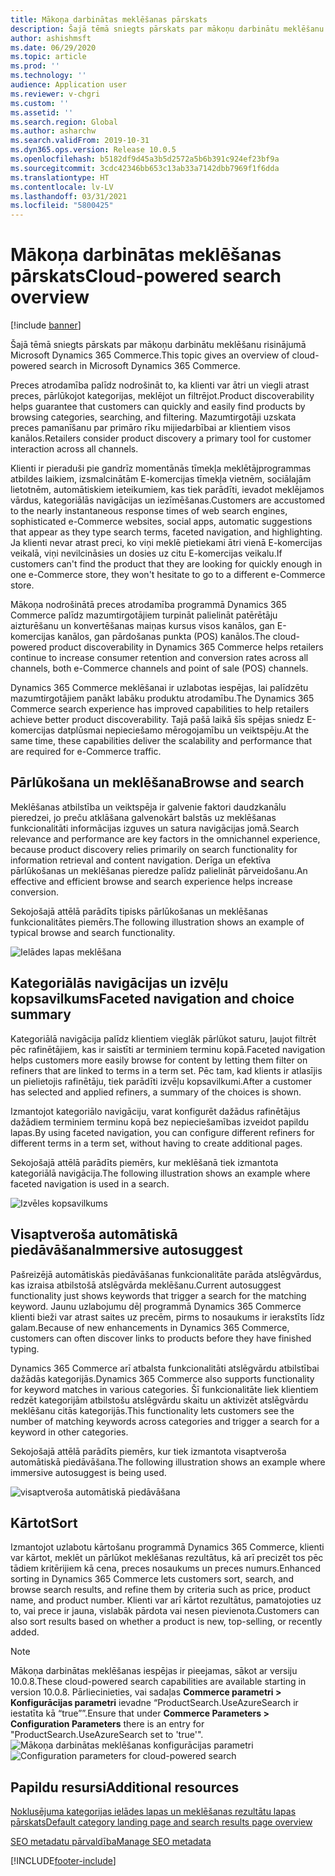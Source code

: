 ```yaml
---
title: Mākoņa darbinātas meklēšanas pārskats
description: Šajā tēmā sniegts pārskats par mākoņu darbinātu meklēšanu risinājumā Microsoft Dynamics 365 Commerce.
author: ashishmsft
ms.date: 06/29/2020
ms.topic: article
ms.prod: ''
ms.technology: ''
audience: Application user
ms.reviewer: v-chgri
ms.custom: ''
ms.assetid: ''
ms.search.region: Global
ms.author: asharchw
ms.search.validFrom: 2019-10-31
ms.dyn365.ops.version: Release 10.0.5
ms.openlocfilehash: b5182df9d45a3b5d2572a5b6b391c924ef23bf9a
ms.sourcegitcommit: 3cdc42346bb653c13ab33a7142dbb7969f1f6dda
ms.translationtype: HT
ms.contentlocale: lv-LV
ms.lasthandoff: 03/31/2021
ms.locfileid: "5800425"
---
```

# <a name="cloud-powered-search-overview"></a><span data-ttu-id="b8ea5-103">Mākoņa darbinātas meklēšanas pārskats</span><span class="sxs-lookup"><span data-stu-id="b8ea5-103">Cloud-powered search overview</span></span>

[!include [banner](includes/banner.md)]

<span data-ttu-id="b8ea5-104">Šajā tēmā sniegts pārskats par mākoņu darbinātu meklēšanu risinājumā Microsoft Dynamics 365 Commerce.</span><span class="sxs-lookup"><span data-stu-id="b8ea5-104">This topic gives an overview of cloud-powered search in Microsoft Dynamics 365 Commerce.</span></span>

<span data-ttu-id="b8ea5-105">Preces atrodamība palīdz nodrošināt to, ka klienti var ātri un viegli atrast preces, pārlūkojot kategorijas, meklējot un filtrējot.</span><span class="sxs-lookup"><span data-stu-id="b8ea5-105">Product discoverability helps guarantee that customers can quickly and easily find products by browsing categories, searching, and filtering.</span></span> <span data-ttu-id="b8ea5-106">Mazumtirgotāji uzskata preces pamanīšanu par primāro rīku mijiedarbībai ar klientiem visos kanālos.</span><span class="sxs-lookup"><span data-stu-id="b8ea5-106">Retailers consider product discovery a primary tool for customer interaction across all channels.</span></span>

<span data-ttu-id="b8ea5-107">Klienti ir pieraduši pie gandrīz momentānās tīmekļa meklētājprogrammas atbildes laikiem, izsmalcinātām E-komercijas tīmekļa vietnēm, sociālajām lietotnēm, automātiskiem ieteikumiem, kas tiek parādīti, ievadot meklējamos vārdus, kategoriālās navigācijas un iezīmēšanas.</span><span class="sxs-lookup"><span data-stu-id="b8ea5-107">Customers are accustomed to the nearly instantaneous response times of web search engines, sophisticated e-Commerce websites, social apps, automatic suggestions that appear as they type search terms, faceted navigation, and highlighting.</span></span> <span data-ttu-id="b8ea5-108">Ja klienti nevar atrast preci, ko viņi meklē pietiekami ātri vienā E-komercijas veikalā, viņi nevilcināsies un dosies uz citu E-komercijas veikalu.</span><span class="sxs-lookup"><span data-stu-id="b8ea5-108">If customers can't find the product that they are looking for quickly enough in one e-Commerce store, they won't hesitate to go to a different e-Commerce store.</span></span>

<span data-ttu-id="b8ea5-109">Mākoņa nodrošinātā preces atrodamība programmā Dynamics 365 Commerce palīdz mazumtirgotājiem turpināt palielināt patērētāju aizturēšanu un konvertēšanas maiņas kursus visos kanālos, gan E-komercijas kanālos, gan pārdošanas punkta (POS) kanālos.</span><span class="sxs-lookup"><span data-stu-id="b8ea5-109">The cloud-powered product discoverability in Dynamics 365 Commerce helps retailers continue to increase consumer retention and conversion rates across all channels, both e-Commerce channels and point of sale (POS) channels.</span></span>

<span data-ttu-id="b8ea5-110">Dynamics 365 Commerce meklēšanai ir uzlabotas iespējas, lai palīdzētu mazumtirgotājiem panākt labāku produktu atrodamību.</span><span class="sxs-lookup"><span data-stu-id="b8ea5-110">The Dynamics 365 Commerce search experience has improved capabilities to help retailers achieve better product discoverability.</span></span> <span data-ttu-id="b8ea5-111">Tajā pašā laikā šīs spējas sniedz E-komercijas datplūsmai nepieciešamo mērogojamību un veiktspēju.</span><span class="sxs-lookup"><span data-stu-id="b8ea5-111">At the same time, these capabilities deliver the scalability and performance that are required for e-Commerce traffic.</span></span>

## <a name="browse-and-search"></a><span data-ttu-id="b8ea5-112">Pārlūkošana un meklēšana</span><span class="sxs-lookup"><span data-stu-id="b8ea5-112">Browse and search</span></span>

<span data-ttu-id="b8ea5-113">Meklēšanas atbilstība un veiktspēja ir galvenie faktori daudzkanālu pieredzei, jo preču atklāšana galvenokārt balstās uz meklēšanas funkcionalitāti informācijas izguves un satura navigācijas jomā.</span><span class="sxs-lookup"><span data-stu-id="b8ea5-113">Search relevance and performance are key factors in the omnichannel experience, because product discovery relies primarily on search functionality for information retrieval and content navigation.</span></span> <span data-ttu-id="b8ea5-114">Derīga un efektīva pārlūkošanas un meklēšanas pieredze palīdz palielināt pārveidošanu.</span><span class="sxs-lookup"><span data-stu-id="b8ea5-114">An effective and efficient browse and search experience helps increase conversion.</span></span>

<span data-ttu-id="b8ea5-115">Sekojošajā attēlā parādīts tipisks pārlūkošanas un meklēšanas funkcionalitātes piemērs.</span><span class="sxs-lookup"><span data-stu-id="b8ea5-115">The following illustration shows an example of typical browse and search functionality.</span></span>

![Ielādes lapas meklēšana](./media/SearchLanding.png)

## <a name="faceted-navigation-and-choice-summary"></a><span data-ttu-id="b8ea5-117">Kategoriālās navigācijas un izvēļu kopsavilkums</span><span class="sxs-lookup"><span data-stu-id="b8ea5-117">Faceted navigation and choice summary</span></span> 

<span data-ttu-id="b8ea5-118">Kategoriālā navigācija palīdz klientiem vieglāk pārlūkot saturu, ļaujot filtrēt pēc rafinētājiem, kas ir saistīti ar terminiem terminu kopā.</span><span class="sxs-lookup"><span data-stu-id="b8ea5-118">Faceted navigation helps customers more easily browse for content by letting them filter on refiners that are linked to terms in a term set.</span></span> <span data-ttu-id="b8ea5-119">Pēc tam, kad klients ir atlasījis un pielietojis rafinētāju, tiek parādīti izvēļu kopsavilkumi.</span><span class="sxs-lookup"><span data-stu-id="b8ea5-119">After a customer has selected and applied refiners, a summary of the choices is shown.</span></span> 

<span data-ttu-id="b8ea5-120">Izmantojot kategoriālo navigāciju, varat konfigurēt dažādus rafinētājus dažādiem terminiem terminu kopā bez nepieciešamības izveidot papildu lapas.</span><span class="sxs-lookup"><span data-stu-id="b8ea5-120">By using faceted navigation, you can configure different refiners for different terms in a term set, without having to create additional pages.</span></span> 

<span data-ttu-id="b8ea5-121">Sekojošajā attēlā parādīts piemērs, kur meklēšanā tiek izmantota kategoriālā navigācija.</span><span class="sxs-lookup"><span data-stu-id="b8ea5-121">The following illustration shows an example where faceted navigation is used in a search.</span></span>

![Izvēles kopsavilkums](./media/ChoiceSummary.png)

## <a name="immersive-autosuggest"></a><span data-ttu-id="b8ea5-123">Visaptveroša automātiskā piedāvāšana</span><span class="sxs-lookup"><span data-stu-id="b8ea5-123">Immersive autosuggest</span></span>

<span data-ttu-id="b8ea5-124">Pašreizējā automātiskās piedāvāšanas funkcionalitāte parāda atslēgvārdus, kas izraisa atbilstošā atslēgvārda meklēšanu.</span><span class="sxs-lookup"><span data-stu-id="b8ea5-124">Current autosuggest functionality just shows keywords that trigger a search for the matching keyword.</span></span> <span data-ttu-id="b8ea5-125">Jaunu uzlabojumu dēļ programmā Dynamics 365 Commerce klienti bieži var atrast saites uz precēm, pirms to nosaukums ir ierakstīts līdz galam.</span><span class="sxs-lookup"><span data-stu-id="b8ea5-125">Because of new enhancements in Dynamics 365 Commerce, customers can often discover links to products before they have finished typing.</span></span>

<span data-ttu-id="b8ea5-126">Dynamics 365 Commerce arī atbalsta funkcionalitāti atslēgvārdu atbilstībai dažādās kategorijās.</span><span class="sxs-lookup"><span data-stu-id="b8ea5-126">Dynamics 365 Commerce also supports functionality for keyword matches in various categories.</span></span> <span data-ttu-id="b8ea5-127">Šī funkcionalitāte liek klientiem redzēt kategorijām atbilstošu atslēgvārdu skaitu un aktivizēt atslēgvārdu meklēšanu citās kategorijās.</span><span class="sxs-lookup"><span data-stu-id="b8ea5-127">This functionality lets customers see the number of matching keywords across categories and trigger a search for a keyword in other categories.</span></span>

<span data-ttu-id="b8ea5-128">Sekojošajā attēlā parādīts piemērs, kur tiek izmantota visaptveroša automātiskā piedāvāšana.</span><span class="sxs-lookup"><span data-stu-id="b8ea5-128">The following illustration shows an example where immersive autosuggest is being used.</span></span>

![visaptveroša automātiskā piedāvāšana](./media/ImmersiveAutoSuggestUX.png)

## <a name="sort"></a><span data-ttu-id="b8ea5-130">Kārtot</span><span class="sxs-lookup"><span data-stu-id="b8ea5-130">Sort</span></span>

<span data-ttu-id="b8ea5-131">Izmantojot uzlabotu kārtošanu programmā Dynamics 365 Commerce, klienti var kārtot, meklēt un pārlūkot meklēšanas rezultātus, kā arī precizēt tos pēc tādiem kritērijiem kā cena, preces nosaukums un preces numurs.</span><span class="sxs-lookup"><span data-stu-id="b8ea5-131">Enhanced sorting in Dynamics 365 Commerce lets customers sort, search, and browse search results, and refine them by criteria such as price, product name, and product number.</span></span> <span data-ttu-id="b8ea5-132">Klienti var arī kārtot rezultātus, pamatojoties uz to, vai prece ir jauna, vislabāk pārdota vai nesen pievienota.</span><span class="sxs-lookup"><span data-stu-id="b8ea5-132">Customers can also sort results based on whether a product is new, top-selling, or recently added.</span></span>

>[!NOTE]
><span data-ttu-id="b8ea5-133">Mākoņa darbinātas meklēšanas iespējas ir pieejamas, sākot ar versiju 10.0.8.</span><span class="sxs-lookup"><span data-stu-id="b8ea5-133">These cloud-powered search capabilities are available starting in version 10.0.8.</span></span> <span data-ttu-id="b8ea5-134">Pārliecinieties, vai sadaļas **Commerce parametri > Konfigurācijas parametri** ievadne “ProductSearch.UseAzureSearch ir iestatīta kā “true””.</span><span class="sxs-lookup"><span data-stu-id="b8ea5-134">Ensure that under **Commerce Parameters > Configuration Parameters** there is an entry for "ProductSearch.UseAzureSearch set to 'true'".</span></span> 
<span data-ttu-id="b8ea5-135">![Mākoņa darbinātas meklēšanas konfigurācijas parametri](./media/CloudPoweredSearchConfigurationParameters.png)</span><span class="sxs-lookup"><span data-stu-id="b8ea5-135">![Configuration parameters for cloud-powered search](./media/CloudPoweredSearchConfigurationParameters.png)</span></span>

## <a name="additional-resources"></a><span data-ttu-id="b8ea5-136">Papildu resursi</span><span class="sxs-lookup"><span data-stu-id="b8ea5-136">Additional resources</span></span>

[<span data-ttu-id="b8ea5-137">Noklusējuma kategorijas ielādes lapas un meklēšanas rezultātu lapas pārskats</span><span class="sxs-lookup"><span data-stu-id="b8ea5-137">Default category landing page and search results page overview</span></span>](category-search-page-overview.md)

[<span data-ttu-id="b8ea5-138">SEO metadatu pārvaldība</span><span class="sxs-lookup"><span data-stu-id="b8ea5-138">Manage SEO metadata</span></span>](manage-seo-metadata.md)


[!INCLUDE[footer-include](../includes/footer-banner.md)]
